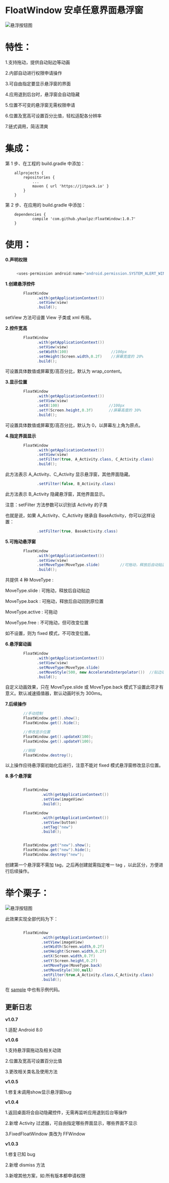 # FloatWindow 安卓任意界面悬浮窗

![悬浮按钮图](https://raw.githubusercontent.com/yhaolpz/FixedFloatWindow/master/slide.gif)

特性：
===

1.支持拖动，提供自动贴边等动画

2.内部自动进行权限申请操作

3.可自由指定要显示悬浮窗的界面

4.应用退到后台时，悬浮窗会自动隐藏

5.位置不可变的悬浮窗无需权限申请

6.位置及宽高可设置百分比值，轻松适配各分辨率

7.链式调用，简洁清爽


集成：
===

第 1 步、在工程的 build.gradle 中添加：

```
	allprojects {
		repositories {
			...
			maven { url 'https://jitpack.io' }
		}
	}
```
第 2 步、在应用的  build.gradle 中添加：

```
	dependencies {
	        compile 'com.github.yhaolpz:FloatWindow:1.0.7'
	}
```

使用：
===

**0.声明权限**

```java

     <uses-permission android:name="android.permission.SYSTEM_ALERT_WINDOW" />

```

**1.创建悬浮控件**

```java
        FloatWindow
              .with(getApplicationContext())
              .setView(view)
              .build();

```

setView 方法可设置 View 子类或 xml 布局。

**2.控件宽高**

```java
        FloatWindow
              .with(getApplicationContext())
              .setView(view)
              .setWidth(100)                   //100px
              .setHeight(Screen.width,0.2f)    //屏幕宽度的 20%
              .build();

```

可设置具体数值或屏幕宽/高百分比，默认为 wrap_content。

**3.显示位置**

```java
        FloatWindow
              .with(getApplicationContext())
              .setView(view)
              .setX(100)                      //100px
              .setY(Screen.height,0.3f)       //屏幕高度的 30%
              .build();

```

可设置具体数值或屏幕宽/高百分比，默认为 0，以屏幕左上角为原点。

**4.指定界面显示**

```java
        FloatWindow
              .with(getApplicationContext())
              .setView(view)
              .setFilter(true, A_Activity.class, C_Activity.class)
              .build();

```
此方法表示 A_Activity、C_Activity 显示悬浮窗，其他界面隐藏。

```java
              .setFilter(false, B_Activity.class)
```
此方法表示 B_Activity 隐藏悬浮窗，其他界面显示。

注意：setFilter 方法参数可以识别该 Activity 的子类

也就是说，如果 A_Activity、C_Activity 继承自 BaseActivity，你可以这样设置：

```java
              .setFilter(true, BaseActivity.class)
```

**5.可拖动悬浮窗**

```java
        FloatWindow
              .with(getApplicationContext())
              .setView(view)
              .setMoveType(MoveType.slide)         //可拖动，释放后自动贴边
              .build();

```

共提供 4 种 MoveType :

MoveType.slide   : 可拖动，释放后自动贴边

MoveType.back    : 可拖动，释放后自动回到原位置

MoveType.active  : 可拖动

MoveType.free    : 不可拖动，但可改变位置

如不设置，则为 fixed 模式，不可改变位置。

**6.悬浮窗动画**

```java
        FloatWindow
              .with(getApplicationContext())
              .setView(view)
              .setMoveType(MoveType.slide)
              .setMoveStyle(500, new AccelerateInterpolator())  //贴边动画时长为500ms，加速插值器
              .build();

```

自定义动画效果，只在 MoveType.slide 或 MoveType.back 模式下设置此项才有意义。默认减速插值器，默认动画时长为 300ms。


**7.后续操作**

```java
        //手动控制
        FloatWindow.get().show();
        FloatWindow.get().hide();

        //修改显示位置
        FloatWindow.get().updateX(100);
        FloatWindow.get().updateY(100);

        //销毁
        FloatWindow.destroy();

```

以上操作应待悬浮窗初始化后进行，注意不能对 fixed 模式悬浮窗修改显示位置。


**8.多个悬浮窗**

```java

        FloatWindow
                .with(getApplicationContext())
                .setView(imageView)
                .build();

        FloatWindow
                .with(getApplicationContext())
                .setView(button)
                .setTag("new")
                .build();


        FloatWindow.get("new").show();
        FloatWindow.get("new").hide();
        FloatWindow.destroy("new");

```

创建第一个悬浮窗不需加 tag，之后再创建就需指定唯一 tag ，以此区分，方便进行后续操作。


举个栗子：
===

![悬浮按钮图](https://raw.githubusercontent.com/yhaolpz/FixedFloatWindow/master/back.gif)

此效果实现全部代码为下：

```java

        FloatWindow
                .with(getApplicationContext())
                .setView(imageView)
                .setWidth(Screen.width,0.2f)
                .setHeight(Screen.width,0.2f)
                .setX(Screen.width,0.7f)
                .setY(Screen.height,0.2f)
                .setMoveType(MoveType.back)
                .setMoveStyle(300,null)
                .setFilter(true,A_Activity.class,C_Activity.class)
                .build();

```

在 [sample](https://github.com/yhaolpz/FloatWindow/blob/master/sample/src/main/java/com/example/yhao/floatwindow/BaseApplication.java) 中也有示例代码。

**更新日志**
--

**v1.0.7**

1.适配 Android 8.0


**v1.0.6**

1.支持悬浮窗拖动及相关动效

2.位置及宽高可设置百分比值

3.更改相关类名及使用方法


**v1.0.5**

1.修复未调用show显示悬浮窗bug



**v1.0.4**

1.返回桌面将会自动隐藏控件，无需再监听应用退到后台等操作

2.新增 Activity 过滤器，可自由指定哪些界面显示，哪些界面不显示

3.FixedFloatWindow 类改为 FFWindow



**v1.0.3**

1.修复已知 bug

2.新增 dismiss 方法

3.新增其他方案，如:所有版本都申请权限
















